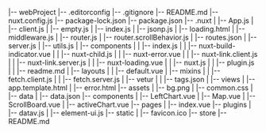 |-- webProject
    |-- .editorconfig
    |-- .gitignore
    |-- README.md
    |-- nuxt.config.js
    |-- package-lock.json
    |-- package.json
    |-- .nuxt
    |   |-- App.js
    |   |-- client.js
    |   |-- empty.js
    |   |-- index.js
    |   |-- jsonp.js
    |   |-- loading.html
    |   |-- middleware.js
    |   |-- router.js
    |   |-- router.scrollBehavior.js
    |   |-- routes.json
    |   |-- server.js
    |   |-- utils.js
    |   |-- components
    |   |   |-- index.js
    |   |   |-- nuxt-build-indicator.vue
    |   |   |-- nuxt-child.js
    |   |   |-- nuxt-error.vue
    |   |   |-- nuxt-link.client.js
    |   |   |-- nuxt-link.server.js
    |   |   |-- nuxt-loading.vue
    |   |   |-- nuxt.js
    |   |   |-- plugin.js
    |   |   |-- readme.md
    |   |-- layouts
    |   |   |-- default.vue
    |   |-- mixins
    |   |   |-- fetch.client.js
    |   |   |-- fetch.server.js
    |   |-- vetur
    |   |   |-- tags.json
    |   |-- views
    |       |-- app.template.html
    |       |-- error.html
    |-- assets
    |   |-- bg.png
    |   |-- common.css
    |   |-- data
    |       |-- data.json
    |-- components
    |   |-- LeftChart.vue
    |   |-- Map.vue
    |   |-- ScrollBoard.vue
    |   |-- activeChart.vue
    |-- pages
    |   |-- index.vue
    |-- plugins
    |   |-- datav.js
    |   |-- element-ui.js
    |-- static
    |   |-- favicon.ico
    |-- store
        |-- README.md
